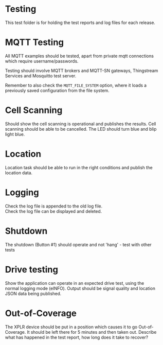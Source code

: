# Testing
This test folder is for holding the test reports and log files for each release.

# MQTT Testing
All MQTT examples should be tested, apart from private mqtt connections which require username/passwords.

Testing should involve MQTT brokers and MQTT-SN gateways, Thingstream Services and Mosquitto test server.

Remember to also check the `MQTT_FILE_SYSTEM` option, where it loads a previously saved configuration from the file system.

# Cell Scanning
Should show the cell scanning is operational and publishes the results.
Cell scanning should be able to be cancelled. The LED should turn blue and blip light blue.

# Location
Location task should be able to run in the right conditions and publish the location data.

# Logging
Check the log file is appended to the old log file. <br>
Check the log file can be displayed and deleted.

# Shutdown
The shutdown (Button #1) should operate and not 'hang' - test with other tests

# Drive testing
Show the application can operate in an expected drive test, using the normal logging mode (eINFO). Output should be signal quality and location JSON data being published.

# Out-of-Coverage
The XPLR device should be put in a position which causes it to go Out-of-Coverage. It should be left there for 5 minutes and then taken out. Describe what has happened in the test report, how long does it take to recover?
